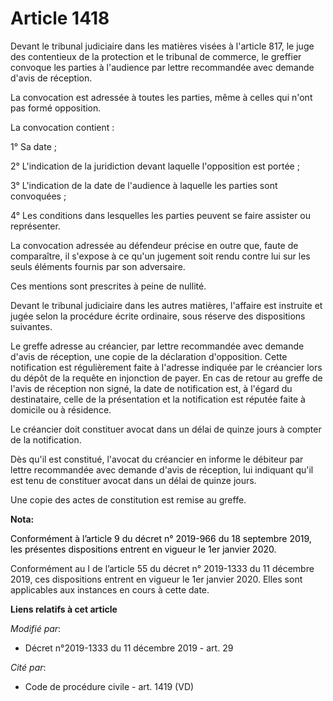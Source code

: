 # Article 1418

Devant le tribunal judiciaire dans les matières visées à l'article 817, le juge des contentieux de la protection et le
tribunal de commerce, le greffier convoque les parties à l'audience par lettre recommandée avec demande d'avis de réception.

La convocation est adressée à toutes les parties, même à celles qui n'ont pas formé opposition.

La convocation contient :

1° Sa date ;

2° L'indication de la juridiction devant laquelle l'opposition est portée ;

3° L'indication de la date de l'audience à laquelle les parties sont convoquées ;

4° Les conditions dans lesquelles les parties peuvent se faire assister ou représenter.

La convocation adressée au défendeur précise en outre que, faute de comparaître, il s'expose à ce qu'un jugement soit rendu
contre lui sur les seuls éléments fournis par son adversaire.

Ces mentions sont prescrites à peine de nullité.

Devant le tribunal judiciaire dans les autres matières, l'affaire est instruite et jugée selon la procédure écrite ordinaire,
sous réserve des dispositions suivantes.

Le greffe adresse au créancier, par lettre recommandée avec demande d'avis de réception, une copie de la déclaration
d'opposition. Cette notification est régulièrement faite à l'adresse indiquée par le créancier lors du dépôt de la requête en
injonction de payer. En cas de retour au greffe de l'avis de réception non signé, la date de notification est, à l'égard du
destinataire, celle de la présentation et la notification est réputée faite à domicile ou à résidence.

Le créancier doit constituer avocat dans un délai de quinze jours à compter de la notification.

Dès qu'il est constitué, l'avocat du créancier en informe le débiteur par lettre recommandée avec demande d'avis de
réception, lui indiquant qu'il est tenu de constituer avocat dans un délai de quinze jours.

Une copie des actes de constitution est remise au greffe.

**Nota:**

<font color="black">Conformément à l’article 9 du décret n° 2019-966 du 18 septembre 2019, les présentes dispositions entrent
en vigueur le 1er janvier 2020.</font>

Conformément au I de l’article 55 du décret n° 2019-1333 du 11 décembre 2019, ces dispositions entrent en vigueur le 1er
janvier 2020. Elles sont applicables aux instances en cours à cette date.

**Liens relatifs à cet article**

_Modifié par_:

  - Décret n°2019-1333 du 11 décembre 2019 - art. 29

_Cité par_:

  - Code de procédure civile - art. 1419 (VD)
